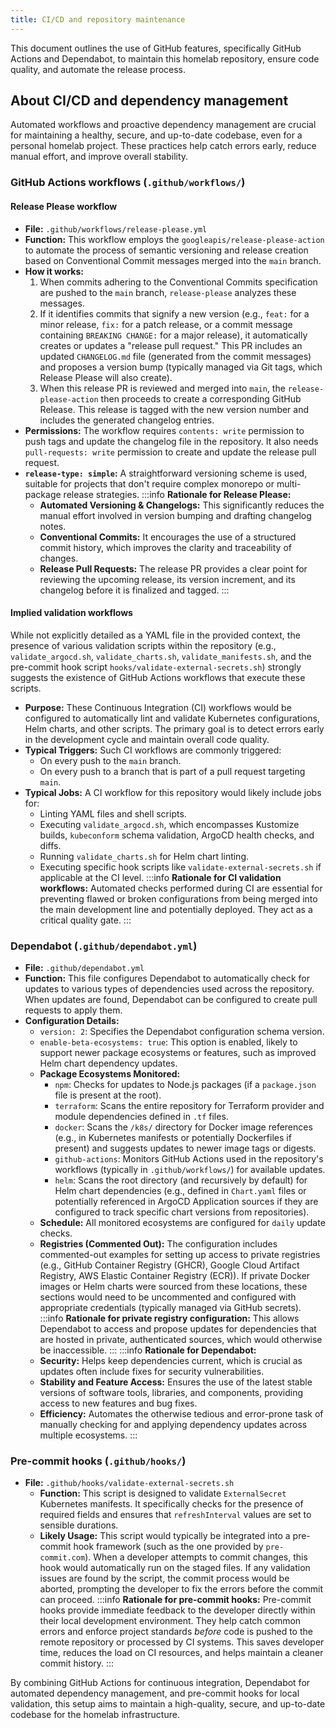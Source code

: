 ```yaml
---
title: CI/CD and repository maintenance
---
```


This document outlines the use of GitHub features, specifically GitHub Actions and Dependabot, to maintain this homelab
repository, ensure code quality, and automate the release process.

## About CI/CD and dependency management

Automated workflows and proactive dependency management are crucial for maintaining a healthy, secure, and up-to-date
codebase, even for a personal homelab project. These practices help catch errors early, reduce manual effort, and
improve overall stability.

### GitHub Actions workflows (`.github/workflows/`)

#### Release Please workflow

- **File:** `.github/workflows/release-please.yml`
- **Function:** This workflow employs the `googleapis/release-please-action` to automate the process of semantic
  versioning and release creation based on Conventional Commit messages merged into the `main` branch.
- **How it works:**
  1. When commits adhering to the Conventional Commits specification are pushed to the `main` branch, `release-please`
     analyzes these messages.
  2. If it identifies commits that signify a new version (e.g., `feat:` for a minor release, `fix:` for a patch release,
     or a commit message containing `BREAKING CHANGE:` for a major release), it automatically creates or updates a
     "release pull request." This PR includes an updated `CHANGELOG.md` file (generated from the commit messages) and
     proposes a version bump (typically managed via Git tags, which Release Please will also create).
  3. When this release PR is reviewed and merged into `main`, the `release-please-action` then proceeds to create a
     corresponding GitHub Release. This release is tagged with the new version number and includes the generated
     changelog entries.
- **Permissions:** The workflow requires `contents: write` permission to push tags and update the changelog file in the
  repository. It also needs `pull-requests: write` permission to create and update the release pull request.
- **`release-type: simple`:** A straightforward versioning scheme is used, suitable for projects that don't require
  complex monorepo or multi-package release strategies. :::info **Rationale for Release Please:**
  - **Automated Versioning & Changelogs:** This significantly reduces the manual effort involved in version bumping and
    drafting changelog notes.
  - **Conventional Commits:** It encourages the use of a structured commit history, which improves the clarity and
    traceability of changes.
  - **Release Pull Requests:** The release PR provides a clear point for reviewing the upcoming release, its version
    increment, and its changelog before it is finalized and tagged. :::

#### Implied validation workflows

While not explicitly detailed as a YAML file in the provided context, the presence of various validation scripts within
the repository (e.g., `validate_argocd.sh`, `validate_charts.sh`, `validate_manifests.sh`, and the pre-commit hook
script `hooks/validate-external-secrets.sh`) strongly suggests the existence of GitHub Actions workflows that execute
these scripts.

- **Purpose:** These Continuous Integration (CI) workflows would be configured to automatically lint and validate
  Kubernetes configurations, Helm charts, and other scripts. The primary goal is to detect errors early in the
  development cycle and maintain overall code quality.
- **Typical Triggers:** Such CI workflows are commonly triggered:
  - On every push to the `main` branch.
  - On every push to a branch that is part of a pull request targeting `main`.
- **Typical Jobs:** A CI workflow for this repository would likely include jobs for:
  - Linting YAML files and shell scripts.
  - Executing `validate_argocd.sh`, which encompasses Kustomize builds, `kubeconform` schema validation, ArgoCD health
    checks, and diffs.
  - Running `validate_charts.sh` for Helm chart linting.
  - Executing specific hook scripts like `validate-external-secrets.sh` if applicable at the CI level. :::info
    **Rationale for CI validation workflows:** Automated checks performed during CI are essential for preventing flawed
    or broken configurations from being merged into the main development line and potentially deployed. They act as a
    critical quality gate. :::

### Dependabot (`.github/dependabot.yml`)

- **File:** `.github/dependabot.yml`
- **Function:** This file configures Dependabot to automatically check for updates to various types of dependencies used
  across the repository. When updates are found, Dependabot can be configured to create pull requests to apply them.
- **Configuration Details:**
  - `version: 2`: Specifies the Dependabot configuration schema version.
  - `enable-beta-ecosystems: true`: This option is enabled, likely to support newer package ecosystems or features, such
    as improved Helm chart dependency updates.
  - **Package Ecosystems Monitored:**
    - `npm`: Checks for updates to Node.js packages (if a `package.json` file is present at the root).
    - `terraform`: Scans the entire repository for Terraform provider and module dependencies defined in `.tf` files.
    - `docker`: Scans the `/k8s/` directory for Docker image references (e.g., in Kubernetes manifests or potentially
      Dockerfiles if present) and suggests updates to newer image tags or digests.
    - `github-actions`: Monitors GitHub Actions used in the repository's workflows (typically in `.github/workflows/`)
      for available updates.
    - `helm`: Scans the root directory (and recursively by default) for Helm chart dependencies (e.g., defined in
      `Chart.yaml` files or potentially referenced in ArgoCD Application sources if they are configured to track
      specific chart versions from repositories).
  - **Schedule:** All monitored ecosystems are configured for `daily` update checks.
  - **Registries (Commented Out):** The configuration includes commented-out examples for setting up access to private
    registries (e.g., GitHub Container Registry (GHCR), Google Cloud Artifact Registry, AWS Elastic Container Registry
    (ECR)). If private Docker images or Helm charts were sourced from these locations, these sections would need to be
    uncommented and configured with appropriate credentials (typically managed via GitHub secrets). :::info **Rationale
    for private registry configuration:** This allows Dependabot to access and propose updates for dependencies that are
    hosted in private, authenticated sources, which would otherwise be inaccessible. ::: :::info **Rationale for
    Dependabot:**
  - **Security:** Helps keep dependencies current, which is crucial as updates often include fixes for security
    vulnerabilities.
  - **Stability and Feature Access:** Ensures the use of the latest stable versions of software tools, libraries, and
    components, providing access to new features and bug fixes.
  - **Efficiency:** Automates the otherwise tedious and error-prone task of manually checking for and applying
    dependency updates across multiple ecosystems. :::

### Pre-commit hooks (`.github/hooks/`)

- **File:** `.github/hooks/validate-external-secrets.sh`
  - **Function:** This script is designed to validate `ExternalSecret` Kubernetes manifests. It specifically checks for
    the presence of required fields and ensures that `refreshInterval` values are set to sensible durations.
  - **Likely Usage:** This script would typically be integrated into a pre-commit hook framework (such as the one
    provided by `pre-commit.com`). When a developer attempts to commit changes, this hook would automatically run on the
    staged files. If any validation issues are found by the script, the commit process would be aborted, prompting the
    developer to fix the errors before the commit can proceed. :::info **Rationale for pre-commit hooks:** Pre-commit
    hooks provide immediate feedback to the developer directly within their local development environment. They help
    catch common errors and enforce project standards _before_ code is pushed to the remote repository or processed by
    CI systems. This saves developer time, reduces the load on CI resources, and helps maintain a cleaner commit
    history. :::

By combining GitHub Actions for continuous integration, Dependabot for automated dependency management, and pre-commit
hooks for local validation, this setup aims to maintain a high-quality, secure, and up-to-date codebase for the homelab
infrastructure.
